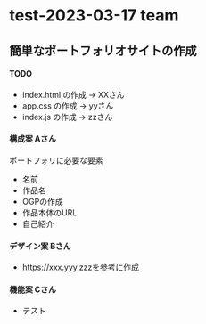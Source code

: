 # test-2023-03-17 team

## 簡単なポートフォリオサイトの作成
#### TODO
* index.html の作成 -> XXさん
* app.css の作成 -> yyさん
* index.js の作成 -> zzさん

#### 構成案 Aさん
ポートフォリに必要な要素
- 名前
- 作品名
- OGPの作成
- 作品本体のURL
- 自己紹介
#### デザイン案 Bさん
* https://xxx.yyy.zzzを参考に作成

#### 機能案 Cさん
- テスト
